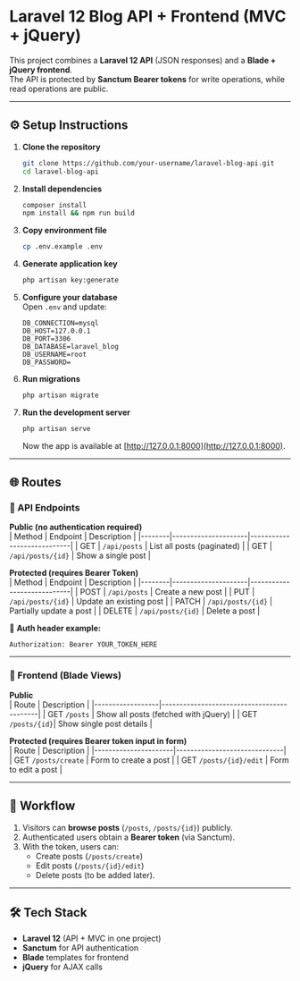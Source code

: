 # Laravel 12 Blog API + Frontend (MVC + jQuery)

This project combines a **Laravel 12 API** (JSON responses) and a **Blade + jQuery frontend**.  
The API is protected by **Sanctum Bearer tokens** for write operations, while read operations are public.

---

## ⚙️ Setup Instructions

1. **Clone the repository**
   ```bash
   git clone https://github.com/your-username/laravel-blog-api.git
   cd laravel-blog-api
   ```

2. **Install dependencies**
   ```bash
   composer install
   npm install && npm run build
   ```

3. **Copy environment file**
   ```bash
   cp .env.example .env
   ```

4. **Generate application key**
   ```bash
   php artisan key:generate
   ```

5. **Configure your database**  
   Open `.env` and update:
   ```env
   DB_CONNECTION=mysql
   DB_HOST=127.0.0.1
   DB_PORT=3306
   DB_DATABASE=laravel_blog
   DB_USERNAME=root
   DB_PASSWORD=
   ```

6. **Run migrations**
   ```bash
   php artisan migrate
   ```

7. **Run the development server**
   ```bash
   php artisan serve
   ```
   Now the app is available at [http://127.0.0.1:8000](http://127.0.0.1:8000).

---

## 🌐 Routes

### 🔹 API Endpoints

**Public (no authentication required)**  
| Method | Endpoint            | Description                |
|--------|---------------------|----------------------------|
| GET    | `/api/posts`        | List all posts (paginated) |
| GET    | `/api/posts/{id}`   | Show a single post         |

**Protected (requires Bearer Token)**  
| Method | Endpoint            | Description                |
|--------|---------------------|----------------------------|
| POST   | `/api/posts`        | Create a new post          |
| PUT    | `/api/posts/{id}`   | Update an existing post    |
| PATCH  | `/api/posts/{id}`   | Partially update a post    |
| DELETE | `/api/posts/{id}`   | Delete a post              |

🔑 **Auth header example:**
```
Authorization: Bearer YOUR_TOKEN_HERE
```

---

### 🔹 Frontend (Blade Views)

**Public**  
| Route            | Description                               |
|------------------|-------------------------------------------|
| GET `/posts`     | Show all posts (fetched with jQuery)       |
| GET `/posts/{id}`| Show single post details                   |

**Protected (requires Bearer token input in form)**  
| Route                | Description                  |
|----------------------|------------------------------|
| GET `/posts/create`  | Form to create a post        |
| GET `/posts/{id}/edit` | Form to edit a post        |

---

## 🚀 Workflow

1. Visitors can **browse posts** (`/posts`, `/posts/{id}`) publicly.  
2. Authenticated users obtain a **Bearer token** (via Sanctum).  
3. With the token, users can:
   - Create posts (`/posts/create`)  
   - Edit posts (`/posts/{id}/edit`)  
   - Delete posts (to be added later).  

---

## 🛠 Tech Stack

- **Laravel 12** (API + MVC in one project)  
- **Sanctum** for API authentication  
- **Blade** templates for frontend  
- **jQuery** for AJAX calls  
